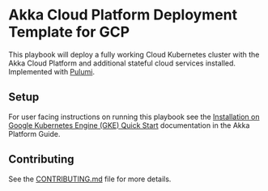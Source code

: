 # Akka Cloud Platform Deployment Template for GCP

This playbook will deploy a fully working Cloud Kubernetes cluster with the Akka Cloud Platform and additional stateful cloud services installed.
Implemented with [Pulumi](https://www.pulumi.com/).

## Setup 

For user facing instructions on running this playbook see the [Installation on Google Kubernetes Engine (GKE) Quick Start](https://developer.lightbend.com/docs/akka-platform-guide/deployment/gcp-install-quickstart.html) documentation in the Akka Platform Guide.

## Contributing

See the [CONTRIBUTING.md](../CONTRIBUTING.md) file for more details.
